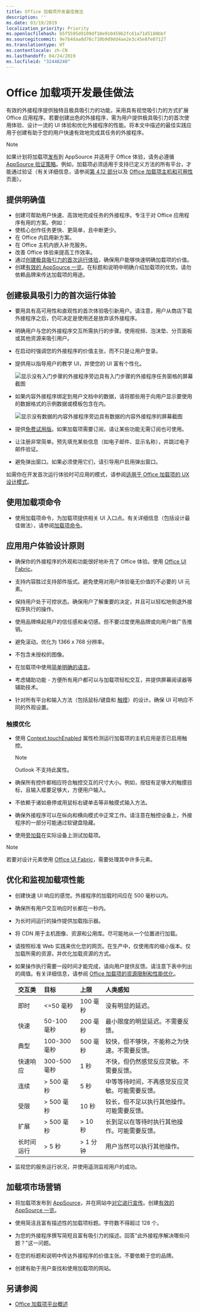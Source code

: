 ```yaml
---
title: Office 加载项开发最佳做法
description: ''
ms.date: 03/19/2019
localization_priority: Priority
ms.openlocfilehash: b5f5595d9109df10e910459b2fc61a71d5180bbf
ms.sourcegitcommit: 9e7b4daa8d76c710b9d9dd4ae2e3c45e8fe07127
ms.translationtype: HT
ms.contentlocale: zh-CN
ms.lasthandoff: 04/24/2019
ms.locfileid: "32448240"
---
```

# <a name="best-practices-for-developing-office-add-ins"></a>Office 加载项开发最佳做法

有效的外接程序提供独特且极具吸引力的功能，采用具有视觉吸引力的方式扩展 Office 应用程序。若要创建出色的外接程序，需为用户提供极具吸引力的首次使用体验、设计一流的 UI 体验和优化外接程序的性能。将本文中描述的最佳实践应用于创建有助于您的用户快速有效地完成其任务的外接程序。

> [!NOTE]
> 如果计划将加载项[发布](../publish/publish.md)到 AppSource 并适用于 Office 体验，请务必遵循 [AppSource 验证策略](/office/dev/store/validation-policies)。例如，加载项必须适用于支持已定义方法的所有平台，才能通过验证（有关详细信息，请参阅[第 4.12 部分](/office/dev/store/validation-policies#4-apps-and-add-ins-behave-predictably)以及 [Office 加载项主机和可用性](../overview/office-add-in-availability.md)页面）。 

## <a name="provide-clear-value"></a>提供明确值

- 创建可帮助用户快速、高效地完成任务的外接程序。专注于对 Office 应用程序有用的方案。例如：
 - 使核心创作任务更快、更简单，且中断更少。
 - 在 Office 内启用新方案。
 - 在 Office 主机内嵌入补充服务。
 - 改善 Office 体验来提高工作效率。
- 通过[创建极具吸引力的首次运行体验](#create-an-engaging-first-run-experience)，确保用户能够快速明确加载项的价值。
- 创建[有效的 AppSource 一览](/office/dev/store/create-effective-office-store-listings)。在标题和说明中明确介绍加载项的优势。请勿依赖品牌来传达加载项的用途。


## <a name="create-an-engaging-first-run-experience"></a>创建极具吸引力的首次运行体验

- 要用具有高可用性和直观性的首次体验吸引新用户。请注意，用户从商店下载外接程序之后，仍可决定是使用还是放弃该外接程序。

- 明确用户与您的外接程序交互所需执行的步骤。使用视频、泡沫垫、分页面板或其他资源来吸引用户。

- 在启动时强调您的外接程序的价值主张，而不只是让用户登录。

- 提供用以指导用户的教学 UI，并使您的 UI 富有个性化。

   ![显示没有入门步骤的外接程序旁边具有入门步骤的外接程序任务窗格的屏幕截图](../images/contoso-part-catalog-do-dont.png)

- 如果内容外接程序绑定到用户文档中的数据，请将那些用于向用户显示要使用的数据格式的示例数据或模板包含在内。

   ![显示没有数据的内容外接程序旁边具有数据的内容外接程序的屏幕截图](../images/add-in-title.png)

- 提供[免费试用版](/office/dev/store/decide-on-a-pricing-model)。如果加载项需要订阅，请让某些功能无需订阅也可使用。

- 让注册非常简单。预先填充某些信息（如电子邮件、显示名称），并跳过电子邮件验证。

- 避免弹出窗口。如果必须使用它们，请引导用户启用弹出窗口。

如需你在开发首次运行体验时可应用的模式，请参阅[适用于 Office 加载项的 UX 设计模式](/office/dev/add-ins/design/first-run-experience-patterns)。

## <a name="use-add-in-commands"></a>使用加载项命令

- 使用加载项命令，为加载项提供相关 UI 入口点。有关详细信息（包括设计最佳做法），请参阅[加载项命令](../design/add-in-commands.md)。

## <a name="apply-ux-design-principles"></a>应用用户体验设计原则

- 确保你的外接程序的外观和功能很好地补充了 Office 体验。使用 [Office UI Fabric](https://developer.microsoft.com/fabric)。

- 支持内容胜过支持部件版式。避免使用对用户体验毫无价值的不必要的 UI 元素。

- 保持用户处于可控状态。确保用户了解重要的决定，并且可以轻松地倒退外接程序执行的操作。

- 使用品牌唤起用户的信任感和亲切感。但不要过度使用品牌或向用户做广告推销。

- 避免滚动。优化为 1366 x 768 分辨率。

- 不包含未授权的图像。

- 在加载项中使用[简单明确的语言](../design/voice-guidelines.md)。

- 考虑辅助功能 - 方便所有用户都可以与加载项轻松交互，并提供屏幕阅读器等辅助技术。

- 针对所有平台和输入方法（包括鼠标/键盘和 [触摸](#optimize-for-touch)）的设计。确保 UI 可响应不同的外观设置。

### <a name="optimize-for-touch"></a>触摸优化

- 使用 [Context.touchEnabled](/javascript/api/office/office.context) 属性检测运行加载项的主机应用是否已启用触控。

  > [!NOTE]
  > Outlook 不支持此属性。

- 确保所有控件都相应符合触控交互的尺寸大小。例如，按钮有足够大的触摸目标，且输入框要足够大，方便用户输入。

- 不依赖于诸如悬停或用鼠标右键单击等非触摸式输入方法。

- 确保外接程序可以在纵向和横向模式中正常工作。请注意在触控设备上，外接程序的一部分可能通过软键盘隐藏。

- 使用[旁加载](../testing/sideload-an-office-add-in-on-ipad-and-mac.md)在实际设备上测试加载项。

> [!NOTE]
> 若要对设计元素使用 [Office UI Fabric](https://github.com/OfficeDev/Office-UI-Fabric)，需要处理其中许多元素。


## <a name="optimize-and-monitor-add-in-performance"></a>优化和监视加载项性能

- 创建快速 UI 响应的感觉。外接程序的加载时间应在 500 毫秒以内。

- 确保所有用户交互响应时长都在一秒内。

-  为长时间运行的操作提供加载指示器。

- 将 CDN 用于主机图像、资源和公用库。尽可能地从一个位置进行加载。

- 请按照标准 Web 实践来优化您的网页。在生产中，仅使用库的缩小版本。仅加载所需的资源，并优化加载资源的方式。

- 如果操作执行需要一段时间才能完成，请向用户提供反馈。请注意下表中列出的阈值。有关详细信息，请参阅 [Office 加载项的资源限制和性能优化](../concepts/resource-limits-and-performance-optimization.md)。

  |**交互类**|**目标**|**上限**|**人类感知**|
  |:-----|:-----|:-----|:-----|
  |即时|<=50 毫秒|100 毫秒|没有明显的延迟。|
  |快速|50-100 毫秒|200 毫秒|最小限度的明显延迟。不需要反馈。|
  |典型|100-300 毫秒|500 毫秒|较快，但不够快，不能称之为快速。不需要反馈。|
  |快速响应|300-500 毫秒|1 秒|不快，但仍然感觉反应灵敏。不需要反馈。|
  |连续|> 500 毫秒|5 秒|中等等待时间，不再感觉反应灵敏。可能需要反馈。|
  |受限|> 500 毫秒|10 秒|较长，但不足以执行其他操作。可能需要反馈。|
  |扩展|> 500 毫秒|> 10 秒|长到足以在等待时执行其他操作。可能需要反馈。|
  |长时间运行|> 5 秒|> 1 分钟|用户当然可以执行其他操作。|

- 监视您的服务运行状况，并使用遥测监视用户的成功。


## <a name="market-your-add-in"></a>加载项市场营销

- 将加载项发布到 [AppSource](/office/dev/store/submit-to-the-office-store)，并在网站中[对它进行宣传](/office/dev/store/promote-your-office-store-solution)。创建[有效的 AppSource 一览](/office/dev/store/create-effective-office-store-listings)。

- 使用简洁且富有描述性的加载项标题。字符数不得超过 128 个。

- 为您的外接程序撰写简短且富有吸引力的描述。回答"此外接程序解决哪些问题？"这一问题。

- 在您的标题和说明中传达外接程序的价值主张。不要依赖于您的品牌。

- 创建有助于用户查找和使用加载项的网站。

## <a name="see-also"></a>另请参阅

- [Office 加载项平台概述](../overview/office-add-ins.md)

